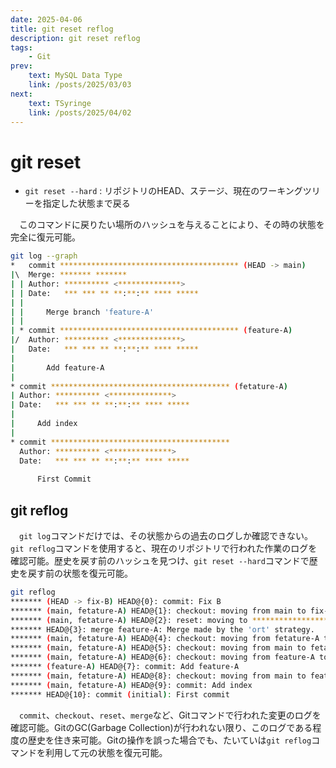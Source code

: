 ```yaml
---
date: 2025-04-06
title: git reset reflog
description: git reset reflog
tags: 
    - Git
prev:
    text: MySQL Data Type
    link: /posts/2025/03/03
next:
    text: TSyringe
    link: /posts/2025/04/02
---
```


# git reset

* `git reset --hard` : リポジトリのHEAD、ステージ、現在のワーキングツリーを指定した状態まで戻る

&emsp;このコマンドに戻りたい場所のハッシュを与えることにより、その時の状態を完全に復元可能。

```sh
git log --graph
*   commit **************************************** (HEAD -> main)
|\  Merge: ******* *******
| | Author: ********** <**************>
| | Date:   *** *** ** **:**:** **** *****
| | 
| |     Merge branch 'feature-A'
| | 
| * commit **************************************** (feature-A)
|/  Author: ********** <**************>
|   Date:   *** *** ** **:**:** **** *****
|   
|       Add feature-A
| 
* commit **************************************** (fetature-A)
| Author: ********** <**************>
| Date:   *** *** ** **:**:** **** *****
| 
|     Add index
| 
* commit ****************************************
  Author: ********** <**************>
  Date:   *** *** ** **:**:** **** *****
      
      First Commit
```

## git reflog

&emsp;`git log`コマンドだけでは、その状態からの過去のログしか確認できない。`git reflog`コマンドを使用すると、現在のリポジトリで行われた作業のログを確認可能。歴史を戻す前のハッシュを見つけ、`git reset --hard`コマンドで歴史を戻す前の状態を復元可能。

```sh
git reflog
******* (HEAD -> fix-B) HEAD@{0}: commit: Fix B
******* (main, fetature-A) HEAD@{1}: checkout: moving from main to fix-B
******* (main, fetature-A) HEAD@{2}: reset: moving to ****************************************
******* HEAD@{3}: merge feature-A: Merge made by the 'ort' strategy.
******* (main, fetature-A) HEAD@{4}: checkout: moving from fetature-A to main
******* (main, fetature-A) HEAD@{5}: checkout: moving from main to fetature-A
******* (main, fetature-A) HEAD@{6}: checkout: moving from feature-A to main
******* (feature-A) HEAD@{7}: commit: Add feature-A
******* (main, fetature-A) HEAD@{8}: checkout: moving from main to feature-A
******* (main, fetature-A) HEAD@{9}: commit: Add index
******* HEAD@{10}: commit (initial): First commit
```

&emsp;`commit`、`checkout`、`reset`、`merge`など、Gitコマンドで行われた変更のログを確認可能。GitのGC(Garbage Collection)が行われない限り、このログである程度の歴史を住き来可能。Gitの操作を誤った場合でも、たいていは`git reflog`コマンドを利用して元の状態を復元可能。